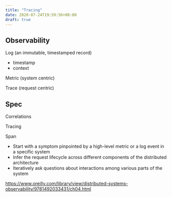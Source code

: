 ```yaml
---
title: "Tracing"
date: 2020-07-24T19:59:56+08:00
draft: true
---
```


## Observability

Log (an immutable, timestamped record)
  * timestamp
  * context

Metric (system centric)

Trace (request centric)

## Spec

Correlations

Tracing

Span



* Start with a symptom pinpointed by a high-level metric or a log event in a specific system
* Infer the request lifecycle across different components of the distributed architecture
* Iteratively ask questions about interactions among various parts of the system

https://www.oreilly.com/library/view/distributed-systems-observability/9781492033431/ch04.html
